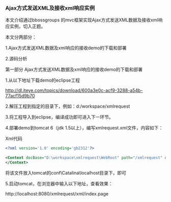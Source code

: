 ### Ajax方式发送XML及接收xml响应实例

本文介绍通过bbossgroups 的mvc框架实现Ajax方式发送XML数据及接收xml响应实例，切入正题。

本文分两部分：

1.Ajax方式发送XML数据及xml响应的接收demo的下载和部署

2.源码分析

第一部分 Ajax方式发送XML数据及xml响应的接收demo的下载和部署

1.从以下地址下载demo的eclipse工程

http://dl.iteye.com/topics/download/600a3e0c-acf9-3288-a54b-77acf15d9b70

2.解压工程到指定的目录下，例如：d:/workspace/xmlrequest

3.将工程导入到eclipse，编译成功即可进入下一环节。  

4.部署demo到tomcat 6（jdk 1.5以上），编写xmlrequest.xml文件，内容如下：

Xml代码

```xml
<?xml version='1.0' encoding='gb2312'?>  
  
<Context docBase="D:\workspace\xmlrequest\WebRoot" path="/xmlrequest" debug="0" reloadable="false" privileged="true">  
</Context>  
```

将该文件放入tomcat的conf\Catalina\localhost目录下，即可

5.启动tomcat，在浏览器中输入以下地址，查看效果：

http://localhost:8080/xmlrequest/xml/index.page  
